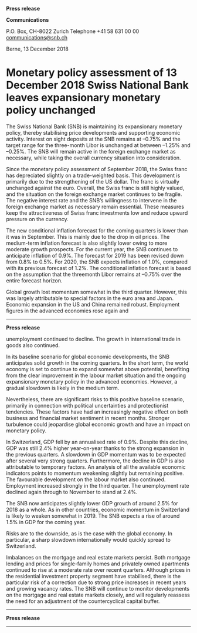 **Press release**

**Communications**

P.O. Box, CH-8022 Zurich
Telephone +41 58 631 00 00
[communications@snb.ch](mailto:communications@snb.ch)

Berne, 13 December 2018

# Monetary policy assessment of 13 December 2018 Swiss National Bank leaves expansionary monetary policy unchanged

The Swiss National Bank (SNB) is maintaining its expansionary monetary policy, thereby
stabilising price developments and supporting economic activity. Interest on sight deposits at
the SNB remains at –0.75% and the target range for the three-month Libor is unchanged at
between –1.25% and –0.25%. The SNB will remain active in the foreign exchange market as
necessary, while taking the overall currency situation into consideration.

Since the monetary policy assessment of September 2018, the Swiss franc has depreciated
slightly on a trade-weighted basis. This development is primarily due to the strengthening of
the US dollar. The franc is virtually unchanged against the euro. Overall, the Swiss franc is
still highly valued, and the situation on the foreign exchange market continues to be fragile.
The negative interest rate and the SNB’s willingness to intervene in the foreign exchange
market as necessary remain essential. These measures keep the attractiveness of Swiss franc
investments low and reduce upward pressure on the currency.

The new conditional inflation forecast for the coming quarters is lower than it was in
September. This is mainly due to the drop in oil prices. The medium-term inflation forecast is
also slightly lower owing to more moderate growth prospects. For the current year, the SNB
continues to anticipate inflation of 0.9%. The forecast for 2019 has been revised down from
0.8% to 0.5%. For 2020, the SNB expects inflation of 1.0%, compared with its previous
forecast of 1.2%. The conditional inflation forecast is based on the assumption that the threemonth Libor remains at –0.75% over the entire forecast horizon.

Global growth lost momentum somewhat in the third quarter. However, this was largely
attributable to special factors in the euro area and Japan. Economic expansion in the US and
China remained robust. Employment figures in the advanced economies rose again and


-----

**Press release**

unemployment continued to decline. The growth in international trade in goods also
continued.

In its baseline scenario for global economic developments, the SNB anticipates solid growth
in the coming quarters. In the short term, the world economy is set to continue to expand
somewhat above potential, benefiting from the clear improvement in the labour market
situation and the ongoing expansionary monetary policy in the advanced economies.
However, a gradual slowdown is likely in the medium term.

Nevertheless, there are significant risks to this positive baseline scenario, primarily in
connection with political uncertainties and protectionist tendencies. These factors have had an
increasingly negative effect on both business and financial market sentiment in recent months.
Stronger turbulence could jeopardise global economic growth and have an impact on
monetary policy.

In Switzerland, GDP fell by an annualised rate of 0.9%. Despite this decline, GDP was still
2.4% higher year-on-year thanks to the strong expansion in the previous quarters. A
slowdown in GDP momentum was to be expected after several very strong quarters.
Furthermore, the decline in GDP is also attributable to temporary factors. An analysis of all
the available economic indicators points to momentum weakening slightly but remaining
positive. The favourable development on the labour market also continued. Employment
increased strongly in the third quarter. The unemployment rate declined again through to
November to stand at 2.4%.

The SNB now anticipates slightly lower GDP growth of around 2.5% for 2018 as a whole. As
in other countries, economic momentum in Switzerland is likely to weaken somewhat in
2019. The SNB expects a rise of around 1.5% in GDP for the coming year.

Risks are to the downside, as is the case with the global economy. In particular, a sharp
slowdown internationally would quickly spread to Switzerland.

Imbalances on the mortgage and real estate markets persist. Both mortgage lending and prices
for single-family homes and privately owned apartments continued to rise at a moderate rate
over recent quarters. Although prices in the residential investment property segment have
stabilised, there is the particular risk of a correction due to strong price increases in recent
years and growing vacancy rates. The SNB will continue to monitor developments on the
mortgage and real estate markets closely, and will regularly reassess the need for an
adjustment of the countercyclical capital buffer.


-----

**Press release**


-----

